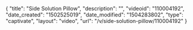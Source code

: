 {
    "title": "Side Solution Pillow",
    "description": "",
    "videoid": "110004192",
    "date_created": "1502525019",
    "date_modified": "1504283802",
    "type": "captivate",
    "layout": "video",
    "url": "\/v\/side-solution-pillow\/110004192"
}